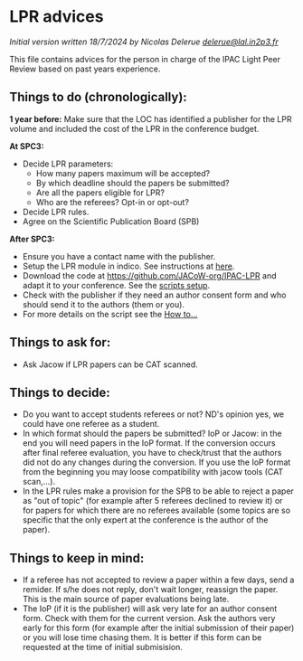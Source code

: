 # LPR advices

*Initial version written 18/7/2024 by Nicolas Delerue delerue@lal.in2p3.fr*

This file contains advices for the person in charge of the IPAC Light Peer Review based on past years experience.

## Things to do (chronologically):

**1 year before:** Make sure that the LOC has identified a publisher for the LPR volume and included the cost of the LPR in the conference budget. 

**At SPC3:**

* Decide LPR parameters:
  * How many papers maximum will be accepted?
  * By which deadline should the papers be submitted?
  * Are all the papers eligible for LPR?
  * Who are the referees? Opt-in or opt-out?
* Decide LPR rules. 
* Agree on the Scientific Publication Board (SPB)

**After SPC3:**

* Ensure you have a contact name with the publisher.
* Setup the LPR module in indico. See instructions at [here](./module.md).
* Download the code at https://github.com/JACoW-org/IPAC-LPR and adapt it to your conference. See the [scripts setup](./scripts_setup.md).
* Check with the publisher if they need an author consent form and who should send it to the authors (them or you).
* For more details on the script see the [How to...](./howto.md)

## Things to ask for:

* Ask Jacow if LPR papers can be CAT scanned.

## Things to decide:

* Do you want to accept students referees or not? ND's opinion yes, we could have one referee as a student.
* In which format should the papers be submitted? IoP or Jacow: in the end you will need papers in the IoP format. If the conversion occurs after final referee evaluation, you have to check/trust that the authors did not do any changes during the conversion. If you use the IoP format from the beginning you may loose compatibility with jacow tools (CAT scan,...).
* In the LPR rules make a provision for the SPB to be able to reject a paper as "out of topic" (for example after 5 referees declined to review it) or for papers for which there are no referees available (some topics are so specific that the only expert at the conference is the author of the paper).

## Things to keep in mind:

- If a referee has not accepted to review a paper within a few days, send a remider. If s/he does not reply, don't wait longer, reassign the paper. This is the main source of paper evaluations being late.
- The IoP (if it is the publisher) will ask very late for an author consent form. Check with them for the current version. Ask the authors very early for this form (for example after the initial submission of their paper) or you will lose time chasing them. It is better if this form can be requested at the time of initial submisision.

